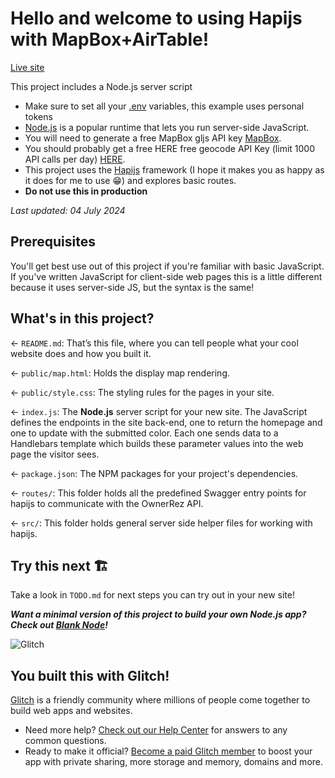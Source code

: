 # Hello and welcome to using Hapijs with MapBox+AirTable!

[Live site](https://evolve-unofficial.glitch.me/)

This project includes a Node.js server script

- Make sure to set all your [.env](https://support.glitch.com/t/how-do-i-set-environment-variables/3921) variables, this example uses personal tokens
- [Node.js](https://nodejs.org/en/about/) is a popular runtime that lets you run server-side JavaScript.
- You will need to generate a free MapBox gljs API key [MapBox](https://docs.mapbox.com/mapbox-gl-js/guides/install/).
- You should probably get a free HERE free geocode API Key (limit 1000 API calls per day) [HERE](https://platform.here.com/portal/).
- This project uses the [Hapijs](https://hapi.dev/) framework (I hope it makes you as happy as it does for me to use 😁) and explores basic routes.
- **Do not use this in production**


_Last updated: 04 July 2024_

## Prerequisites

You'll get best use out of this project if you're familiar with basic JavaScript. If you've written JavaScript for client-side web pages this is a little different because it uses server-side JS, but the syntax is the same!

## What's in this project?

← `README.md`: That’s this file, where you can tell people what your cool website does and how you built it.

← `public/map.html`: Holds the display map rendering.

← `public/style.css`: The styling rules for the pages in your site.

← `index.js`: The **Node.js** server script for your new site. The JavaScript defines the endpoints in the site back-end, one to return the homepage and one to update with the submitted color. Each one sends data to a Handlebars template which builds these parameter values into the web page the visitor sees.

← `package.json`: The NPM packages for your project's dependencies.

← `routes/`: This folder holds all the predefined Swagger entry points for hapijs to communicate with the OwnerRez API.

← `src/`: This folder holds general server side helper files for working with hapijs.

## Try this next 🏗️

Take a look in `TODO.md` for next steps you can try out in your new site!

**_Want a minimal version of this project to build your own Node.js app? Check out [Blank Node](https://glitch.com/edit/#!/remix/glitch-blank-node)!_**

![Glitch](https://cdn.glitch.com/a9975ea6-8949-4bab-addb-8a95021dc2da%2FLogo_Color.svg?v=1602781328576)

## You built this with Glitch!

[Glitch](https://glitch.com) is a friendly community where millions of people come together to build web apps and websites.

- Need more help? [Check out our Help Center](https://help.glitch.com/) for answers to any common questions.
- Ready to make it official? [Become a paid Glitch member](https://glitch.com/pricing) to boost your app with private sharing, more storage and memory, domains and more.
